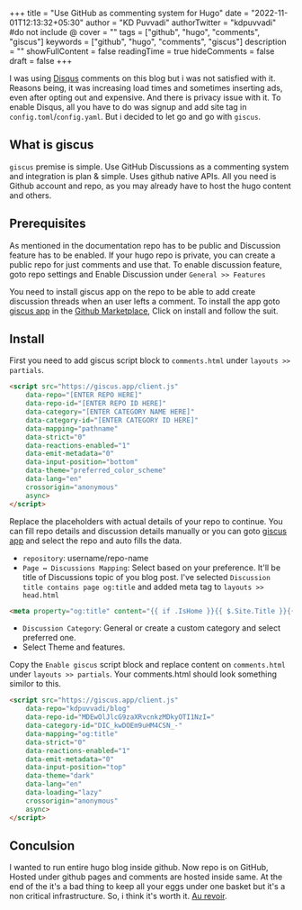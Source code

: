 +++
title = "Use GitHub as commenting system for Hugo"
date = "2022-11-01T12:13:32+05:30"
author = "KD Puvvadi"
authorTwitter = "kdpuvvadi" #do not include @
cover = ""
tags = ["github", "hugo", "comments", "giscus"]
keywords = ["github", "hugo", "comments", "giscus"]
description = ""
showFullContent = false
readingTime = true
hideComments = false
draft = false
+++

I was using [Disqus](https://disqus.com/) comments on this blog but i was not satisfied with it. Reasons being, it was increasing load times and sometimes inserting ads, even after opting out and expensive. And there is privacy issue with it. To enable Disqus, all you have to do was signup and add site tag in `config.toml`/`config.yaml`. But i decided to let go and go with `giscus`.

## What is giscus

`giscus` premise is simple. Use GitHub Discussions as a commenting system and integration is plan & simple. Uses github native APIs. All you need is Github account and repo, as you may already have to host the hugo content and others.

## Prerequisites

As mentioned in the documentation repo has to be public and Discussion feature has to be enabled. If your hugo repo is private, you can create a public repo for just comments and use that. To enable discussion feature, goto repo settings and Enable Discussion under `General >> Features`

You need to install giscus app on the repo to be able to add create discussion threads when an user lefts a comment. To install the app goto [giscus app](https://github.com/apps/giscus) in the [Github Marketplace](https://github.com/marketplace), Click on install and follow the suit.

## Install

First you need to add giscus script block to `comments.html` under `layouts >> partials`.

```html
<script src="https://giscus.app/client.js"
    data-repo="[ENTER REPO HERE]"
    data-repo-id="[ENTER REPO ID HERE]"
    data-category="[ENTER CATEGORY NAME HERE]"
    data-category-id="[ENTER CATEGORY ID HERE]"
    data-mapping="pathname"
    data-strict="0"
    data-reactions-enabled="1"
    data-emit-metadata="0"
    data-input-position="bottom"
    data-theme="preferred_color_scheme"
    data-lang="en"
    crossorigin="anonymous"
    async>
</script>
```

Replace the placeholders with actual details of your repo to continue. You can fill repo details and discussion details manually or you can goto [giscus app](https://giscus.app/) and select the repo and auto fills the data.

- `repository`: username/repo-name
- `Page ↔️ Discussions Mapping`: Select based on your preference. It'll be title of Discussions topic of you blog post. I've selected `Discussion title contains page og:title` and added meta tag to `layouts >> head.html`

```html
<meta property="og:title" content="{{ if .IsHome }}{{ $.Site.Title }}{{ else }}{{ .Title }}{{ end }}">
```

- `Discussion Category`: General or create a custom category and select preferred one.
- Select Theme and features.

Copy the `Enable giscus` script block and replace content on `comments.html` under `layouts >> partials`. Your comments.html should look something similor to this.

```html
<script src="https://giscus.app/client.js"
    data-repo="kdpuvvadi/blog"
    data-repo-id="MDEwOlJlcG9zaXRvcnkzMDkyOTI1NzI="
    data-category-id="DIC_kwDOEm9uHM4CSN_-"
    data-mapping="og:title"
    data-strict="0"
    data-reactions-enabled="1"
    data-emit-metadata="0"
    data-input-position="top"
    data-theme="dark"
    data-lang="en"
    data-loading="lazy"
    crossorigin="anonymous"
    async>
</script>
```

## Conculsion

I wanted to run entire hugo blog inside github. Now repo is on GitHub, Hosted under github pages and comments are hosted inside same. At the end of the it's a bad thing to keep all your eggs under one basket but it's a non critical infrastructure. So, i think it's worth it. [Au revoir](/#conclusion).
